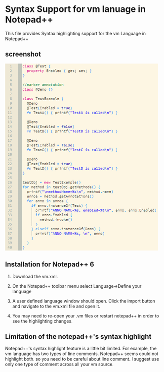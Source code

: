 # Syntax Support for vm lanuage in Notepad++

This file provides Syntax highlighting support for the vm Language in Notepad++

## screenshot

![Notepad++](screenshot.png)

## Installation for Notepad++ 6

1. Download the vm.xml.

2. On the Notepad++ toolbar menu select Language->Define your language

3. A user defined language window should open. Click the import button and navigate to the vm.xml file and open it.

4. You may need to re-open your .vm files or restart notepad++ in order to see the highlighting changes.

## Limitation of the notepad++'s syntax highlight

Notepad++'s syntax highlight feature is a little bit limited. For example, the vm language has two types of line comments. Notepad++ seems could not highlight both. so you need to be careful about line comment. I suggest use only one type of comment across all your vm source.